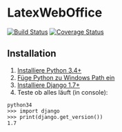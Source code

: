 LatexWebOffice
==============

[![Build Status](https://travis-ci.org/Moeplhausen/LatexWebOffice.svg)](https://travis-ci.org/Moeplhausen/LatexWebOffice) [![Coverage Status](https://img.shields.io/coveralls/Moeplhausen/LatexWebOffice.svg?branch=dev)](https://coveralls.io/r/Moeplhausen/LatexWebOffice?branch=dev)

## Installation

1. [Installiere Python 3.4+](https://www.python.org/downloads/)
2. [Füge Python zu Windows Path ein](https://code.google.com/p/tryton/wiki/AddingPythonToWindowsPath)
3. [Installiere Django 1.7+](https://docs.djangoproject.com/en/dev/howto/windows/)
4. Teste ob alles läuft (in console):  
``` 
python34  
>>> import django  
>>> print(django.get_version())  
1.7
```
